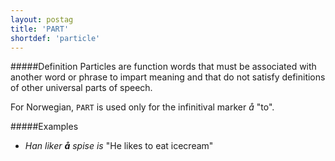```yaml
---
layout: postag
title: 'PART'
shortdef: 'particle'
---
```

#####Definition
Particles are function words that must be associated with another word or phrase to impart meaning and that do not satisfy definitions of other universal parts of speech.

For Norwegian, `PART` is used only for the infinitival marker *å* "to".

#####Examples
* _Han liker <b>å</b> spise is_ "He likes to eat icecream"
<!-- Interlanguage links updated Út zář 29 20:42:56 CEST 2020 -->
